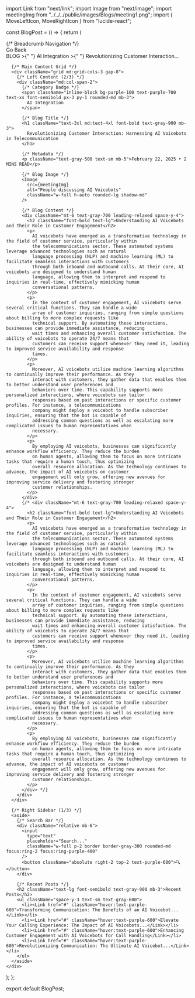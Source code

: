 import Link from "next/link";
import Image from "next/image";
import meetingImg from "../../../public/images/Blogs/meeting1.png";
import { MoveLeftIcon, MoveRightIcon } from "lucide-react";

const BlogPost = () => {
  return (
    <div className="max-w-6xl mx-auto px-4 md:px-8 py-10">
      {/* Breadcrumb Navigation */}
      <div className="text-sm text-gray-500 mb-4 flex flex-col">
        <Link href="/" className="text-black text-center hover:underline border border-[#00a7e6] py-2 rounded-2xl max-w-[7rem] font-bold">
          Go Back
        </Link>
        <div className="mt-4">
          <Link href="#" className="hover:underline">BLOG</Link> &gt;{" "}
          <Link href="#" className="hover:underline">AI Integration</Link> &gt;{" "}
          <span className="text-gray-600">Revolutionizing Customer Interaction...</span>
        </div>
      </div>

      {/* Main Content Grid */}
      <div className="grid md:grid-cols-3 gap-8">
        {/* Left Content (2/3) */}
        <div className="md:col-span-2">
          {/* Category Badge */}
          <span className="inline-block bg-purple-100 text-purple-700 text-xs font-semibold px-3 py-1 rounded-md mb-3">
            AI Integration
          </span>

          {/* Blog Title */}
          <h1 className="text-3xl md:text-4xl font-bold text-gray-900 mb-3">
            Revolutionizing Customer Interaction: Harnessing AI Voicebots in Telecommunication
          </h1>

          {/* Metadata */}
          <p className="text-gray-500 text-sm mb-5">February 22, 2025 • 2 MINS READ</p>

          {/* Blog Image */}
          <Image
            src={meetingImg}
            alt="People discussing AI Voicebots"
            className="w-full h-auto rounded-lg shadow-md"
          />

          {/* Blog Content */}
          <div className="mt-6 text-gray-700 leading-relaxed space-y-4">
            <h2 className="font-bold text-lg">Understanding AI Voicebots and Their Role in Customer Engagement</h2>
            <p>
              AI voicebots have emerged as a transformative technology in the field of customer service, particularly within
              the telecommunications sector. These automated systems leverage advanced technologies such as natural
              language processing (NLP) and machine learning (ML) to facilitate seamless interactions with customers
              through both inbound and outbound calls. At their core, AI voicebots are designed to understand human
              language, allowing them to interpret and respond to inquiries in real-time, effectively mimicking human
              conversational patterns.
            </p>
            <p>
              In the context of customer engagement, AI voicebots serve several critical functions. They can handle a wide
              array of customer inquiries, ranging from simple questions about billing to more complex requests like
              technical support. By automating these interactions, businesses can provide immediate assistance, reducing
              wait times and enhancing overall customer satisfaction. The ability of voicebots to operate 24/7 means that
              customers can receive support whenever they need it, leading to improved service availability and response
              times.
            </p>
            <p>
              Moreover, AI voicebots utilize machine learning algorithms to continually improve their performance. As they
              interact with customers, they gather data that enables them to better understand user preferences and
              behaviors over time. This capability supports more personalized interactions, where voicebots can tailor
              responses based on past interactions or specific customer profiles. For instance, a telecommunications
              company might deploy a voicebot to handle subscriber inquiries, ensuring that the bot is capable of
              addressing common questions as well as escalating more complicated issues to human representatives when
              necessary.
            </p>
            <p>
              By employing AI voicebots, businesses can significantly enhance workflow efficiency. They reduce the burden
              on human agents, allowing them to focus on more intricate tasks that require a human touch, thus optimizing
              overall resource allocation. As the technology continues to advance, the impact of AI voicebots on customer
              engagement will only grow, offering new avenues for improving service delivery and fostering stronger
              customer relationships.
            </p>
          </div>
          {/* <div className="mt-6 text-gray-700 leading-relaxed space-y-4">
            <h2 className="font-bold text-lg">Understanding AI Voicebots and Their Role in Customer Engagement</h2>
            <p>
              AI voicebots have emerged as a transformative technology in the field of customer service, particularly within
              the telecommunications sector. These automated systems leverage advanced technologies such as natural
              language processing (NLP) and machine learning (ML) to facilitate seamless interactions with customers
              through both inbound and outbound calls. At their core, AI voicebots are designed to understand human
              language, allowing them to interpret and respond to inquiries in real-time, effectively mimicking human
              conversational patterns.
            </p>
            <p>
              In the context of customer engagement, AI voicebots serve several critical functions. They can handle a wide
              array of customer inquiries, ranging from simple questions about billing to more complex requests like
              technical support. By automating these interactions, businesses can provide immediate assistance, reducing
              wait times and enhancing overall customer satisfaction. The ability of voicebots to operate 24/7 means that
              customers can receive support whenever they need it, leading to improved service availability and response
              times.
            </p>
            <p>
              Moreover, AI voicebots utilize machine learning algorithms to continually improve their performance. As they
              interact with customers, they gather data that enables them to better understand user preferences and
              behaviors over time. This capability supports more personalized interactions, where voicebots can tailor
              responses based on past interactions or specific customer profiles. For instance, a telecommunications
              company might deploy a voicebot to handle subscriber inquiries, ensuring that the bot is capable of
              addressing common questions as well as escalating more complicated issues to human representatives when
              necessary.
            </p>
            <p>
              By employing AI voicebots, businesses can significantly enhance workflow efficiency. They reduce the burden
              on human agents, allowing them to focus on more intricate tasks that require a human touch, thus optimizing
              overall resource allocation. As the technology continues to advance, the impact of AI voicebots on customer
              engagement will only grow, offering new avenues for improving service delivery and fostering stronger
              customer relationships.
            </p>
          </div> */}
        </div>
      </div>

      {/* Right Sidebar (1/3) */}
      <aside>
        {/* Search Bar */}
        <div className="relative mb-6">
          <input
            type="text"
            placeholder="Search..."
            className="w-full p-2 border border-gray-300 rounded-md focus:ring-2 focus:ring-purple-400"
          />
          <button className="absolute right-2 top-2 text-purple-600">🔍</button>
        </div>

        {/* Recent Posts */}
        <h2 className="text-lg font-semibold text-gray-900 mb-3">Recent Posts</h2>
        <ul className="space-y-3 text-sm text-gray-600">
          <li><Link href="#" className="hover:text-purple-600">Transforming Communication: The Benefits of an AI Voicebot...</Link></li>
          <li><Link href="#" className="hover:text-purple-600">Elevate Your Calling Experience: The Impact of AI Voicebots...</Link></li>
          <li><Link href="#" className="hover:text-purple-600">Enhancing Customer Engagement with AI Voicebots for Call Handling</Link></li>
          <li><Link href="#" className="hover:text-purple-600">Revolutionizing Communication: The Ultimate AI Voicebot...</Link></li>
        </ul>
      </aside>
    </div>
  );
};

export default BlogPost;
